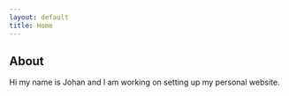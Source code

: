 ```yaml
---
layout: default
title: Home
---
```


<section id="about">
  <h2>About</h2>
  <p>Hi my name is Johan and I am working on setting up my personal website.</p>
</section>
